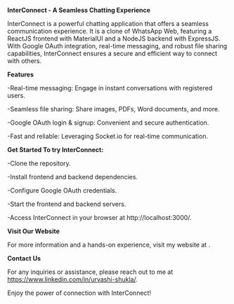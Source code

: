 **InterConnect - A Seamless Chatting Experience** 

InterConnect is a powerful chatting application that offers a seamless communication experience. It is a clone of WhatsApp Web, featuring a ReactJS frontend with MaterialUI and a NodeJS backend with ExpressJS. With Google OAuth integration, real-time messaging, and robust file sharing capabilities, InterConnect ensures a secure and efficient way to connect with others.

**Features**

-Real-time messaging: Engage in instant conversations with registered users.

-Seamless file sharing: Share images, PDFs, Word documents, and more.

-Google OAuth login & signup: Convenient and secure authentication.

-Fast and reliable: Leveraging Socket.io for real-time communication.

**Get Started
To try InterConnect:**

-Clone the repository.

-Install frontend and backend dependencies.

-Configure Google OAuth credentials.

-Start the frontend and backend servers.

-Access InterConnect in your browser at http://localhost:3000/.

**Visit Our Website**

For more information and a hands-on experience, visit my website at .

**Contact Us**

For any inquiries or assistance, please reach out to me at https://www.linkedin.com/in/urvashi-shukla/.

Enjoy the power of connection with InterConnect!
